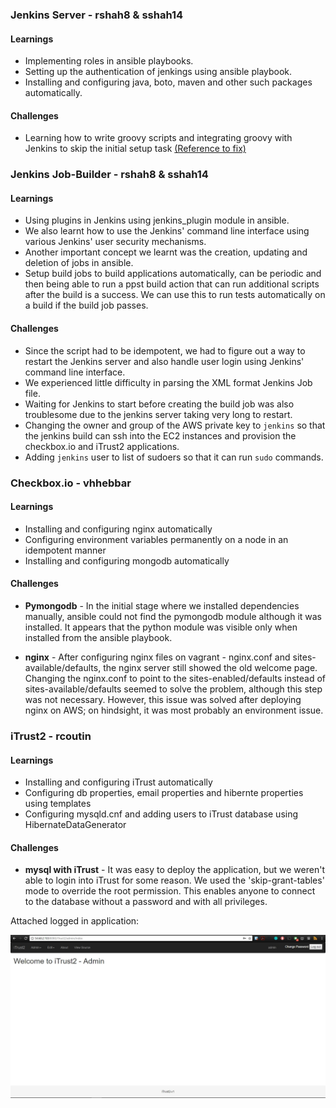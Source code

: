 ### Jenkins Server - rshah8 & sshah14
#### Learnings

* Implementing roles in ansible playbooks. 
* Setting up the authentication of jenkings using ansible playbook.
* Installing and configuring java, boto, maven and other such packages automatically.

#### Challenges

* Learning how to write groovy scripts and integrating groovy with Jenkins to skip the initial setup task [(Reference to fix)](https://github.com/geerlingguy/ansible-role-jenkins/issues/50#issuecomment-246454894)


### Jenkins Job-Builder - rshah8 & sshah14
#### Learnings
* Using plugins in Jenkins using jenkins_plugin module in ansible.
* We also learnt how to use the Jenkins' command line interface using various Jenkins' user security mechanisms.
* Another important concept we learnt was the creation, updating and deletion of jobs in ansible.
* Setup build jobs to build applications automatically, can be periodic and then being able to run a ppst build action that can run additional scripts after the build is a success. We can use this to run tests automatically on a build if the build job passes.


#### Challenges

* Since the script had to be idempotent, we had to figure out a way to restart the Jenkins server and also handle user login using Jenkins' command line interface.
* We experienced little difficulty in parsing the XML format Jenkins Job file.
* Waiting for Jenkins to start before creating the build job was also troublesome due to the jenkins server taking very long to restart.
* Changing the owner and group of the AWS private key to `jenkins` so that the jenkins build can ssh into the EC2 instances and provision the checkbox.io and iTrust2 applications.
* Adding `jenkins` user to list of sudoers so that it can run `sudo` commands.


### Checkbox.io - vhhebbar

#### Learnings

* Installing and configuring nginx automatically 
* Configuring environment variables permanently on a node in an idempotent manner
* Installing and configuring mongodb automatically

#### Challenges

* **Pymongodb** - In the initial stage where we installed dependencies manually, ansible could not find the pymongodb module although it was installed. It appears that the python module was visible only when installed from the ansible playbook.

* **nginx** - After configuring nginx files on vagrant - nginx.conf and sites-available/defaults, the nginx server still showed the old welcome page. Changing the nginx.conf to point to the sites-enabled/defaults instead of sites-available/defaults seemed to solve the problem, although this step was not necessary. However, this issue was solved after deploying nginx on AWS; on hindsight, it was most probably an environment issue.

### iTrust2 - rcoutin

#### Learnings

* Installing and configuring iTrust automatically 
* Configuring db properties, email properties and hibernte properties using templates
* Configuring mysqld.cnf and adding users to iTrust database using HibernateDataGenerator

#### Challenges

* **mysql with iTrust** - It was easy to deploy the application, but we weren't able to login into iTrust for some reason. We used the 'skip-grant-tables' mode to override the root permission. This enables anyone to connect to the database without a password and with all privileges.

Attached logged in application:

![](/contents/iTrust2_loggedin.JPG)